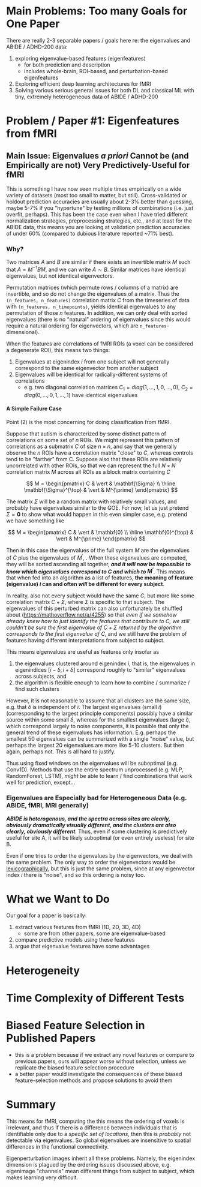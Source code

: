 # Main Problems: Too many Goals for One Paper

There are really 2-3 separable papers / goals here re: the eigenvalues and ABIDE /
ADHD-200 data:

1. exploring eigenvalue-based features (eigenfeatures)
   - for both prediction and description
   - includes whole-brain, ROI-based, and perturbation-based eigenfeatures
2. Exploring efficient deep learning architectures for fMRI
3. Solving various serious general issues for both DL and classical ML with tiny, extremely
   heterogeneous data of ABIDE / ADHD-200

# Problem / Paper #1: Eigenfeatures from fMRI



## Main Issue: Eigenvalues *a priori* Cannot be (and Empirically are not) Very Predictively-Useful for fMRI

This is something I have now seen multiple times empirically on a wide variety of datasets (most too
small to matter, but still). Cross-validated or holdout prediction accuracies are usually about 2-3%
better than guessing, maybe 5-7% if you "hypertune" by testing millions of combinations (i.e. just
overfit, perhaps). This has been the case even when I have tried different normalization strategies,
preprocessing strategies, etc., and at least for the ABIDE data, this means you are looking at validation
prediction accuracies of under 60% (compared to dubious literature reported ~71% best).

### Why?

Two matrices $A$ and $B$ are similar if there exists an invertible matrix $M$ such that
$A = M^{-1} B M$, and we can write $A \sim B$. Similar matrices have identical eigenvalues,
but not identical eigenvectors.

Permutation matrices (which permute rows / columns of a matrix) are invertible, and so do not change
the eigenvalues of a matrix. Thus the `(n_features, n_features)` correlation matrix $C$ from the
timeseries of data with `(n_features, n_timepoints)`, yields identical eigenvalues to any
permutation of those $n$ features. In addition, we can only deal with sorted eigenvalues (there is
no "natural" ordering of eigenvalues since this would require a natural ordering for eigenvectors,
which are `n_features`-dimensional).

When the features are correlations of fMRI ROIs (a voxel can be considered a degenerate
ROI), this means two things:

1. Eigenvalues at eigenindex $i$ from one subject will not generally correspond to the same
   eigenvector from another subject
2. Eigenvalues will be identical for radically-different systems of correlations
   - e.g. two diagonal correlation matrices $C_1 = diag(1, ..., 1, 0, ..., 0)$,
     $C_2 = diag(0, ..., 0, 1, ..., 1)$ have identical eigenvalues


#### A Simple Failure Case

Point (2) is the most concerning for doing classification from fMRI.

Suppose that autism is characterized by some distinct pattern of correlations on some set of $n$
ROIs. We might represent this pattern of correlations as a submatrix $C$ of size $n \times n$, and
say that we generally observe the $n$ ROIs have a correlation matrix "close" to $C$, whereas
controls tend to be "farther" from C. Suppose also that these ROIs are relatively uncorrelated with
other ROIs, so that we can represent the full $N \times N$ correlation matrix $M$ across all ROIs as a block matrix
containing $C$

$$
M = \begin{pmatrix}
  C & \vert & \mathbf{\Sigma} \\
\hline
  \mathbf{\Sigma}^{\top} & \vert & M^{\prime}
\end{pmatrix}
$$

The matrix $\Sigma$ will be a random matrix with relatively small values, and probably have eigenvalues
similar to the GOE. For now, let us just pretend $\Sigma = \mathbf{0}$ to show what would happen in
this even simpler case, e.g. pretend we have something like

$$
M = \begin{pmatrix}
  C & \vert & \mathbf{0} \\
\hline
  \mathbf{0}^{\top} & \vert & M^{\prime}
\end{pmatrix}
$$

Then in this case the eigenvalues of the full system $M$ are the eigenvalues of $C$ plus the
eigenvalues of $M^{\prime}$, .  When these eigenvalues are computed, they will be sorted ascending
all together, ***and it will now be impossible to know which eigenvalues correspond to $C$ and which
to $M^{\prime}$***. This means that when fed into an algorithm as a list of features, **the meaning
of feature (eigenvalue) $i$ can and often *will* be different for every subject**.

In reality, also not every subject would have the same $C$, but more like some correlation matrix
$C + \Sigma$, where $\Sigma$ is specific to that subject. The eigenvalues of this perturbed matrix can
also unfortunately be shuffled about (https://mathoverflow.net/a/4255) so that *even if we somehow
already knew how to just identify the features that contribute to $C$, we still couldn't be sure the
first eigenvalue of $C + \Sigma$ returned by the algorithm corresponds to the first eigenvalue of
$C$*, and we still have the problem of features having different interpretations from subject to
subject.

This means eigenvalues are useful as features only insofar as

1. the eigenvalues clustered around eigenindex $i$, that is, the eigenvalues in eigenindices $[i -
   \delta, i + \delta]$ correspond roughly to "similar" eigenvalues across subjects, and
2. the algorithm is flexible enough to learn how to combine / summarize / find such clusters

However, it is not reasonable to assume that all clusters are the same size, e.g. that $\delta$ is
independent of $i$. The largest eigenvalues (small $i$) (corresponding to the largest principle
components) possibly have a similar source within some small $\delta$, whereas for the smallest
eigenvalues (large $i$), which correspond largely to noise components, it is possible that only the
general trend of these eigenvalues has information. E.g. perhaps the smallest 50 eigenvalues can be
summarized with a single "noise" value, but perhaps the largest 20 eigenvalues are more like 5-10
clusters. But then again, perhaps not. This is all hard to justify.

Thus using fixed windows on the eigenvalues will be suboptimal (e.g. Conv1D). Methods that use the
entire spectrum unprocessed (e.g. MLP, RandomForest, LSTM), *might* be able to learn / find combinations
that work well for prediction, except...

### Eigenvalues are Especially bad for Heterogeneous Data (e.g. ABIDE, fMRI, MRI generally)

***ABIDE is heterogenous, and the spectra across sites are clearly, obviously dramatically visually
different, and the clusters are also clearly, obviously different***. Thus, even if some clustering is
predictively useful for site A, it will be likely suboptimal (or even entirely useless) for site B.


Even if one tries to order the eigenvalues by the eigenvectors, we deal with the same problem. The
only way to order the eigenvectors would be
[lexicographically](https://en.wikipedia.org/w/index.php?title=Ordered_vector_space&oldid=1063366727#Examples_3),
but this is just the same problem, since at any eigenvector index $i$ there is "noise", and so this
ordering is noisy too.


# What we Want to Do

Our goal for a paper is basically:

1. extract various features from fMRI (1D, 2D, 3D, 4D)
   - some are from other papers, some are eigenvalue-based
2. compare predictive models using these features
3. argue that eigenvalue features have some advantages




# Heterogeneity

# Time Complexity of Different Tests

# Biased Feature Selection in Published Papers

- this is a problem because if we extract any novel features or compare to previous
  papers, ours will appear worse without selection, unless we replicate the biased
  feature selection procedure
- a better paper would investigate the consequences of these biased feature-selection
  methods and propose solutions to avoid them



# Summary

This means for fMRI, computing the this means the ordering of voxels is irrelevant, and thus if
there is a difference between individuals that is identifiable only due to a *specific set of
locations*, then this is *probably* not detectable via eigenvalues. So global eigenvalues are
insensitive to spatial differences in the functional connectivity.

Eigenperturbation images inherit all these problems. Namely, the eigenindex dimension is plagued by
the ordering issues discussed above, e.g. eigenimage "channels" mean different things from subject
to subject, which makes learning very difficult.


